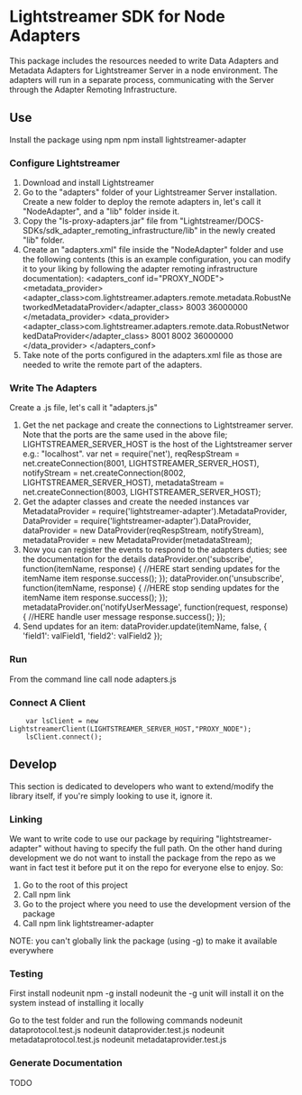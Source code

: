 # Lightstreamer SDK for Node Adapters #
This package includes the resources needed to write Data Adapters and Metadata Adapters for Lightstreamer Server in a node environment. 
The adapters will run in a separate process, communicating with the Server through the Adapter Remoting Infrastructure.

## Use ##
Install the package using npm
        npm install lightstreamer-adapter

### Configure Lightstreamer ###
1.    Download and install Lightstreamer
2.    Go to the "adapters" folder of your Lightstreamer Server installation. Create a new folder to deploy the remote adapters in, let's call it "NodeAdapter", and a "lib" folder inside it.
3.    Copy the "ls-proxy-adapters.jar" file from "Lightstreamer/DOCS-SDKs/sdk_adapter_remoting_infrastructure/lib" in the newly created "lib" folder.
4.    Create an "adapters.xml" file inside the "NodeAdapter" folder and use the following contents (this is an example configuration, you can modify it to your liking by following the adapter remoting infrastructure documentation):
        <?xml version="1.0"?>
        <adapters_conf id="PROXY_NODE">
          <metadata_provider>
            <adapter_class>com.lightstreamer.adapters.remote.metadata.RobustNetworkedMetadataProvider</adapter_class>
            <param name="request_reply_port">8003</param>
            <param name="timeout">36000000</param>
          </metadata_provider>
          <data_provider>
            <adapter_class>com.lightstreamer.adapters.remote.data.RobustNetworkedDataProvider</adapter_class>
            <param name="request_reply_port">8001</param>
            <param name="notify_port">8002</param>
            <param name="timeout">36000000</param>
          </data_provider>
        </adapters_conf>
5.    Take note of the ports configured in the adapters.xml file as those are needed to write the remote part of the adapters.

### Write The Adapters ###
Create a .js file, let's call it "adapters.js"
1.    Get the net package and create the connections to Lightstreamer server. Note that the ports are the same used in the above file; LIGHTSTREAMER_SERVER_HOST is the host of the Lightstreamer server e.g.: "localhost".
        var net = require('net'),
            reqRespStream = net.createConnection(8001, LIGHTSTREAMER_SERVER_HOST),
            notifyStream = net.createConnection(8002, LIGHTSTREAMER_SERVER_HOST),
            metadataStream = net.createConnection(8003, LIGHTSTREAMER_SERVER_HOST);
2.    Get the adapter classes and create the needed instances
        var MetadataProvider = require('lightstreamer-adapter').MetadataProvider,
            DataProvider = require('lightstreamer-adapter').DataProvider,
            dataProvider = new DataProvider(reqRespStream, notifyStream),
            metadataProvider = new MetadataProvider(metadataStream);
3.    Now you can register the events to respond to the adapters duties; see the documentation for the details
        dataProvider.on('subscribe', function(itemName, response) {
          //HERE start sending updates for the itemName item
          response.success();
        });
        dataProvider.on('unsubscribe', function(itemName, response) {
          //HERE stop sending updates for the itemName item
          response.success();
        });
        metadataProvider.on('notifyUserMessage', function(request, response) {
          //HERE handle user message
          response.success();
        });
4.    Send updates for an item:
        dataProvider.update(itemName, false, {
          'field1': valField1,
          'field2': valField2
        });

### Run ###
From the command line call
        node adapters.js

### Connect A Client ###
        var lsClient = new LightstreamerClient(LIGHTSTREAMER_SERVER_HOST,"PROXY_NODE");
        lsClient.connect();

## Develop ##
This section is dedicated to developers who want to extend/modify the library itself, if you're simply looking to use it, ignore it.

### Linking ###
We want to write code to use our package by requiring "lightstreamer-adapter" without having to specify the full path. 
On the other hand during development we do not want to install the package from the repo as we want in fact test it before put it on the repo for everyone else to enjoy.
So:
1.    Go to the root of this project
2.    Call
        npm link
3.    Go to the project where you need to use the development version of the package
4.    Call
        npm link lightstreamer-adapter

NOTE: you can't globally link the package (using -g) to make it available everywhere   

### Testing ###
First install nodeunit
        npm -g install nodeunit
the -g unit will install it on the system instead of installing it locally
  
Go to the test folder and run the following commands
        nodeunit dataprotocol.test.js
        nodeunit dataprovider.test.js
        nodeunit metadataprotocol.test.js
        nodeunit metadataprovider.test.js
        
### Generate Documentation ###
TODO
        